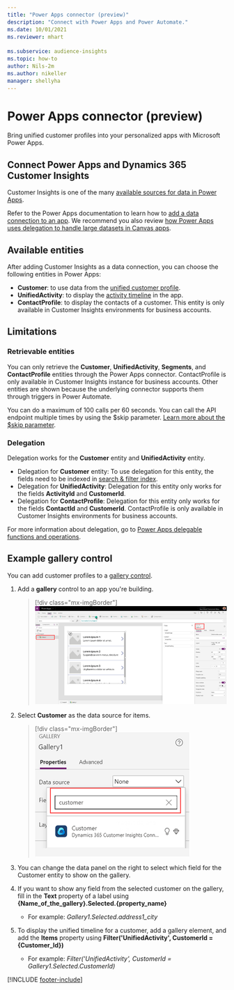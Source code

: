 ```yaml
---
title: "Power Apps connector (preview)"
description: "Connect with Power Apps and Power Automate."
ms.date: 10/01/2021
ms.reviewer: mhart

ms.subservice: audience-insights
ms.topic: how-to
author: Nils-2m
ms.author: nikeller
manager: shellyha
---
```


# Power Apps connector (preview)

Bring unified customer profiles into your personalized apps with Microsoft Power Apps.

## Connect Power Apps and Dynamics 365 Customer Insights

Customer Insights is one of the many [available sources for data in Power Apps](/powerapps/maker/canvas-apps/working-with-data-sources).

Refer to the Power Apps documentation to learn how to [add a data connection to an app](/powerapps/maker/canvas-apps/add-data-connection). We recommend you also review [how Power Apps uses delegation to handle large datasets in Canvas apps](/powerapps/maker/canvas-apps/delegation-overview).

## Available entities

After adding Customer Insights as a data connection, you can choose the following entities in Power Apps:

- **Customer**: to use data from the [unified customer profile](customer-profiles.md).
- **UnifiedActivity**: to display the [activity timeline](activities.md) in the app.
- **ContactProfile**: to display the contacts of a customer. This entity is only available in Customer Insights environments for business accounts.

## Limitations

### Retrievable entities

You can only retrieve the **Customer**, **UnifiedActivity**, **Segments**, and **ContactProfile** entities through the Power Apps connector. ContactProfile is only available in Customer Insights instance for business accounts. Other entities are shown because the underlying connector supports them through triggers in Power Automate.

You can do a maximum of 100 calls per 60 seconds. You can call the API endpoint multiple times by using the $skip parameter. [Learn more about the $skip parameter](/connectors/customerinsights/#get-items-from-an-entity).

### Delegation

Delegation works for the **Customer** entity and **UnifiedActivity** entity. 

- Delegation for **Customer** entity: To use delegation for this entity, the fields need to be indexed in [search & filter index](search-filter-index.md).  
- Delegation for **UnifiedActivity**: Delegation for this entity only works for the fields **ActivityId** and **CustomerId**.  
- Delegation for **ContactProfile**: Delegation for this entity only works for the fields **ContactId** and **CustomerId**. ContactProfile is only available in Customer Insights environments for business accounts.

For more information about delegation, go to [Power Apps delegable functions and operations](/powerapps/maker/canvas-apps/delegation-overview). 

## Example gallery control

You can add customer profiles to a [gallery control](/powerapps/maker/canvas-apps/add-gallery).

1. Add a **gallery** control to an app you're building.

    > [!div class="mx-imgBorder"]
    > ![Add a gallery element.](media/connector-powerapps9.png "Add a gallery element.")

2. Select **Customer** as the data source for items.

    > [!div class="mx-imgBorder"]
    > ![Select a data source.](media/choose-datasource-powerapps.png "Select a data source.")

3. You can change the data panel on the right to select which field for the Customer entity to show on the gallery.

4. If you want to show any field from the selected customer on the gallery, fill in the **Text** property of a label using **{Name_of_the_gallery}.Selected.{property_name}**  
    - For example: _Gallery1.Selected.address1_city_

5. To display the unified timeline for a customer, add a gallery element, and add the **Items** property using **Filter('UnifiedActivity', CustomerId = {Customer_Id})**  
    - For example: _Filter('UnifiedActivity', CustomerId = Gallery1.Selected.CustomerId)_


[!INCLUDE [footer-include](includes/footer-banner.md)]

